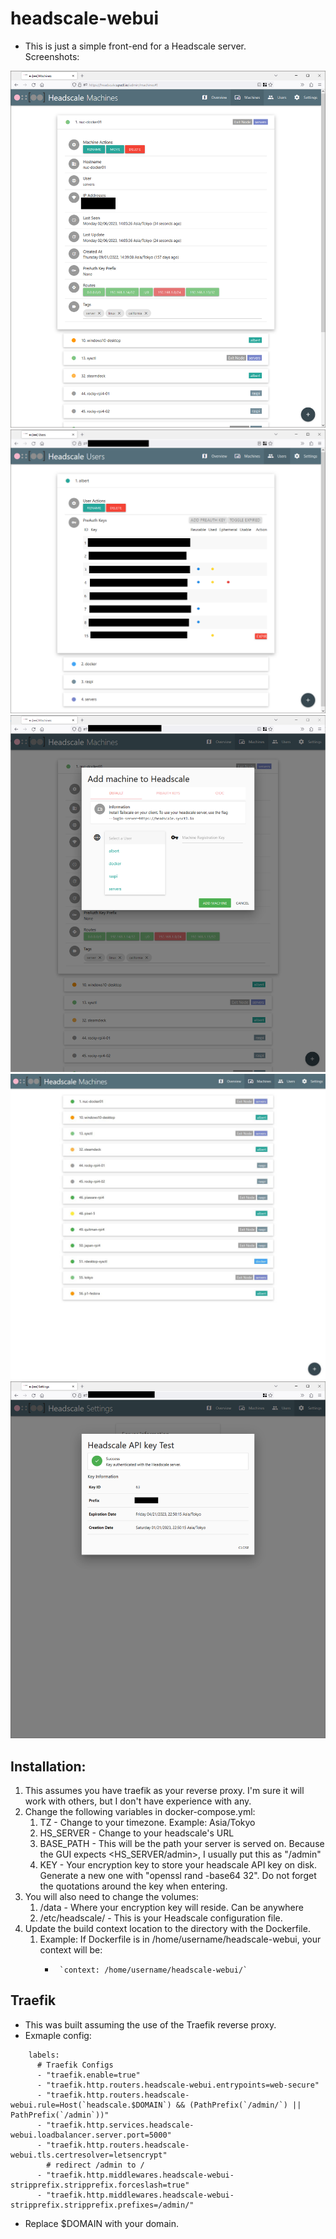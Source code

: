 # headscale-webui
* This is just a simple front-end for a Headscale server.  
Screenshots:

![Machines](screenshots/machines.png)
![Users](screenshots/users.png)
![Add a new machine](screenshots/machine_add.png)
![Machine Details](screenshots/machines-page.JPG)
![API Key Test](screenshots/key_test.png)


## Installation:
1.  This assumes you have traefik as your reverse proxy.  I'm sure it will work with others, but I don't have experience with any.
2.  Change the following variables in docker-compose.yml:
    1.  TZ - Change to your timezone.  Example: Asia/Tokyo
    2.  HS_SERVER - Change to your headscale's URL
    3.  BASE_PATH - This will be the path your server is served on.  Because the GUI expects <HS_SERVER/admin>, I usually put this as "/admin"
    4.  KEY - Your encryption key to store your headscale API key on disk.  Generate a new one with "openssl rand -base64 32".  Do not forget the quotations around the key when entering.
3. You will also need to change the volumes:
    1.  /data - Where your encryption key will reside.  Can be anywhere
    2.  /etc/headscale/ - This is your Headscale configuration file.
4.  Update the build context location to the directory with the Dockerfile.
    1.  Example:  If Dockerfile is in /home/username/headscale-webui, your context will be:
        *      `context: /home/username/headscale-webui/`

## Traefik
* This was built assuming the use of the Traefik reverse proxy.
* Exmaple config:
```
    labels:
      # Traefik Configs
      - "traefik.enable=true"
      - "traefik.http.routers.headscale-webui.entrypoints=web-secure"
      - "traefik.http.routers.headscale-webui.rule=Host(`headscale.$DOMAIN`) && (PathPrefix(`/admin/`) || PathPrefix(`/admin`))"
      - "traefik.http.services.headscale-webui.loadbalancer.server.port=5000"
      - "traefik.http.routers.headscale-webui.tls.certresolver=letsencrypt"
        # redirect /admin to /
      - "traefik.http.middlewares.headscale-webui-stripprefix.stripprefix.forceslash=true"
      - "traefik.http.middlewares.headscale-webui-stripprefix.stripprefix.prefixes=/admin/"
```
* Replace $DOMAIN with your domain.